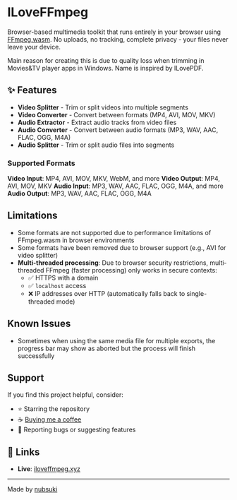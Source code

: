 # ILoveFFmpeg

Browser-based multimedia toolkit that runs entirely in your browser using [FFmpeg.wasm](https://github.com/ffmpegwasm/ffmpeg.wasm). No uploads, no tracking, complete privacy - your files never leave your device.

Main reason for creating this is due to quality loss when trimming in Movies&TV player apps in Windows. Name is inspired by ILovePDF.

## ✨ Features

- **Video Splitter** - Trim or split videos into multiple segments
- **Video Converter** - Convert between formats (MP4, AVI, MOV, MKV)
- **Audio Extractor** - Extract audio tracks from video files
- **Audio Converter** - Convert between audio formats (MP3, WAV, AAC, FLAC, OGG, M4A)
- **Audio Splitter** - Trim or split audio files into segments

### Supported Formats

**Video Input**: MP4, AVI, MOV, MKV, WebM, and more
**Video Output**: MP4, AVI, MOV, MKV
**Audio Input**: MP3, WAV, AAC, FLAC, OGG, M4A, and more
**Audio Output**: MP3, WAV, AAC, FLAC, OGG, M4A

## Limitations

- Some formats are not supported due to performance limitations of FFmpeg.wasm in browser environments
- Some formats have been removed due to browser support (e.g., AVI for video splitter)
- **Multi-threaded processing**: Due to browser security restrictions, multi-threaded FFmpeg (faster processing) only works in secure contexts:
  - ✅ HTTPS with a domain
  - ✅ `localhost` access
  - ❌ IP addresses over HTTP (automatically falls back to single-threaded mode)

## Known Issues

- Sometimes when using the same media file for multiple exports, the progress bar may show as aborted but the process will finish successfully

## Support

If you find this project helpful, consider:

- ⭐ Starring the repository
- ☕ [Buying me a coffee](https://buymeacoffee.com/nubsuki)
- 🐛 Reporting bugs or suggesting features

## 🔗 Links

- **Live**: [iloveffmpeg.xyz](https://iloveffmpeg.xyz/)

---

Made by [nubsuki](https://github.com/nubsuki)
